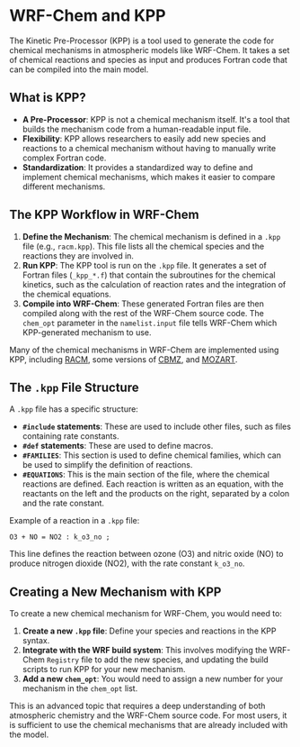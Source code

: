 # WRF-Chem and KPP

The Kinetic Pre-Processor (KPP) is a tool used to generate the code for chemical mechanisms in atmospheric models like WRF-Chem. It takes a set of chemical reactions and species as input and produces Fortran code that can be compiled into the main model.

## What is KPP?

-   **A Pre-Processor**: KPP is not a chemical mechanism itself. It's a tool that builds the mechanism code from a human-readable input file.
-   **Flexibility**: KPP allows researchers to easily add new species and reactions to a chemical mechanism without having to manually write complex Fortran code.
-   **Standardization**: It provides a standardized way to define and implement chemical mechanisms, which makes it easier to compare different mechanisms.

## The KPP Workflow in WRF-Chem

1.  **Define the Mechanism**: The chemical mechanism is defined in a `.kpp` file (e.g., `racm.kpp`). This file lists all the chemical species and the reactions they are involved in.
2.  **Run KPP**: The KPP tool is run on the `.kpp` file. It generates a set of Fortran files (`_kpp_*.f`) that contain the subroutines for the chemical kinetics, such as the calculation of reaction rates and the integration of the chemical equations.
3.  **Compile into WRF-Chem**: These generated Fortran files are then compiled along with the rest of the WRF-Chem source code. The `chem_opt` parameter in the `namelist.input` file tells WRF-Chem which KPP-generated mechanism to use.

Many of the chemical mechanisms in WRF-Chem are implemented using KPP, including [RACM](./wrfchem_racm.md), some versions of [CBMZ](./wrfchem_cbmz.md), and [MOZART](./wrfchem_mozart_kpp.md).

## The `.kpp` File Structure

A `.kpp` file has a specific structure:

-   **`#include` statements**: These are used to include other files, such as files containing rate constants.
-   **`#def` statements**: These are used to define macros.
-   **`#FAMILIES`**: This section is used to define chemical families, which can be used to simplify the definition of reactions.
-   **`#EQUATIONS`**: This is the main section of the file, where the chemical reactions are defined. Each reaction is written as an equation, with the reactants on the left and the products on the right, separated by a colon and the rate constant.

Example of a reaction in a `.kpp` file:

```
O3 + NO = NO2 : k_o3_no ;
```

This line defines the reaction between ozone (O3) and nitric oxide (NO) to produce nitrogen dioxide (NO2), with the rate constant `k_o3_no`.

## Creating a New Mechanism with KPP

To create a new chemical mechanism for WRF-Chem, you would need to:

1.  **Create a new `.kpp` file**: Define your species and reactions in the KPP syntax.
2.  **Integrate with the WRF build system**: This involves modifying the WRF-Chem `Registry` file to add the new species, and updating the build scripts to run KPP for your new mechanism.
3.  **Add a new `chem_opt`**: You would need to assign a new number for your mechanism in the `chem_opt` list.

This is an advanced topic that requires a deep understanding of both atmospheric chemistry and the WRF-Chem source code. For most users, it is sufficient to use the chemical mechanisms that are already included with the model.
